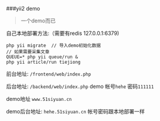 ###yii2 demo

> 一个demo而已


自己本地部署方法:（需要有redis 127.0.0.1:6379)

```
php yii migrate  // 导入demo初始化数据
// 如果需要采集文章
QUEUE=* php yii queue/run &
php yii article/run tiejiong 
```

前台地址: `/frontend/web/index.php`

后台地址: `/backend/web/index.php` demo 帐号`hehe` 密码`111111`

demo地址 `www.51siyuan.cn`

demo后台地址: `hehe.51siyuan.cn`  帐号密码跟本地部署一样
